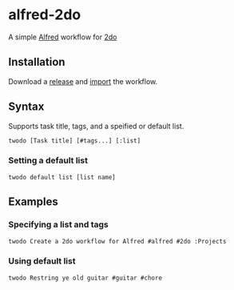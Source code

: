 alfred-2do
==========
A simple [Alfred](http://www.alfredapp.com/) workflow for [2do](http://2doapp.com/)

## Installation
Download a [release](https://github.com/underscorephil/alfred-2do/releases) and [import](http://support.alfredapp.com/workflows:installing) the workflow.

## Syntax
Supports task title, tags, and a speified or default list.
```
twodo [Task title] [#tags...] [:list]
```
### Setting a default list
```
twodo default list [list name]
```
## Examples
### Specifying a list and tags
```
twodo Create a 2do workflow for Alfred #alfred #2do :Projects
```
### Using default list
```
twodo Restring ye old guitar #guitar #chore
```
